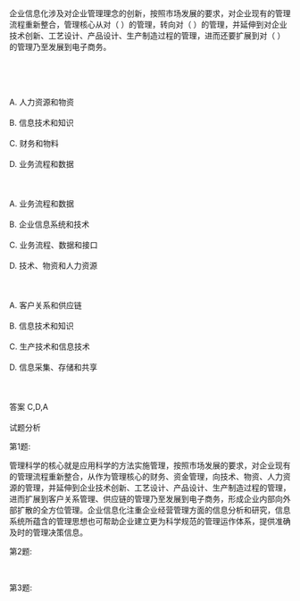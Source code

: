 <div class="detail lh2">企业信息化涉及对企业管理理念的创新，按照市场发展的要求，对企业现有的管理流程重新整合，管理核心从对（  ）的管理，转向对（  ）的管理，并延伸到对企业技术创新、工艺设计、产品设计、生产制造过程的管理，进而还要扩展到对（  ）的管理乃至发展到电子商务。
<p><br/></p><br/><br/>A. 人力资源和物资<br/><br/>B. 信息技术和知识<br/><br/>C. 财务和物料<br/><br/>D. 业务流程和数据<br/><br/><br/><br/>A. 业务流程和数据<br/><br/>B. 企业信息系统和技术<br/><br/>C. 业务流程、数据和接口<br/><br/>D. 技术、物资和人力资源<br/><br/><br/><br/>A. 客户关系和供应链<br/><br/>B. 信息技术和知识<br/><br/>C. 生产技术和信息技术<br/><br/>D. 信息采集、存储和共享<br/><br/><br/><br/>答案 C,D,A<br/><br/>试题分析<br/><p>第1题:</p><p>管理科学的核心就是应用科学的方法实施管理，按照市场发展的要求，对企业现有的管理流程重新整合，从作为管理核心的财务、资金管理，向技术、物资、人力资源的管理，并延伸到企业技术创新、工艺设计、产品设计、生产制造过程的管理，进而扩展到客户关系管理、供应链的管理乃至发展到电子商务，形成企业内部向外部扩散的全方位管理。企业信息化注重企业经营管理方面的信息分析和研究，信息系统所蕴含的管理思想也可帮助企业建立更为科学规范的管理运作体系，提供准确及时的管理决策信息。</p><p>第2题:</p><p><br/></p><p>第3题:</p><p><br/></p></div>